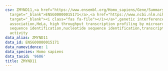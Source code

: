 ```yaml
---
csv: ZMYND11,<a href="https://www.ensembl.org/Homo_sapiens/Gene/Summary?db=core;g=ENSG00000015171"
  target="_blank">ENSG00000015171</a>,<a href="https://www.ncbi.nlm.nih.gov/pubmed/17216044"
  target="_blank"><i class="fas fa-file"></i></a>",genetic interference,functional
  association,HeLa, high throughput transcription profiling by microarray,nucleotide
  sequence identification,nucleotide sequence identification,transcriptional regulation,down-regulates
  activity
data_alias: ZMYND11
data_id: ENSG00000015171
data_numevidence: 1
data_species: Homo sapiens
data_taxid: '9606'
title: ZMYND11
---
```


